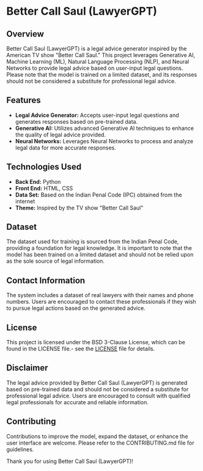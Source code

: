# Better Call Saul (LawyerGPT)

## Overview
Better Call Saul (LawyerGPT) is a legal advice generator inspired by the American TV show "Better Call Saul." This project leverages Generative AI, Machine Learning (ML), Natural Language Processing (NLP), and Neural Networks to provide legal advice based on user-input legal questions. Please note that the model is trained on a limited dataset, and its responses should not be considered a substitute for professional legal advice.

## Features
- **Legal Advice Generator:** Accepts user-input legal questions and generates responses based on pre-trained data.
- **Generative AI:** Utilizes advanced Generative AI techniques to enhance the quality of legal advice provided.
- **Neural Networks:** Leverages Neural Networks to process and analyze legal data for more accurate responses.

## Technologies Used
- **Back End:** Python
- **Front End:** HTML, CSS
- **Data Set:** Based on the Indian Penal Code (IPC) obtained from the internet
- **Theme:** Inspired by the TV show "Better Call Saul"

## Dataset
The dataset used for training is sourced from the Indian Penal Code, providing a foundation for legal knowledge. It is important to note that the model has been trained on a limited dataset and should not be relied upon as the sole source of legal information.

## Contact Information
The system includes a dataset of real lawyers with their names and phone numbers. Users are encouraged to contact these professionals if they wish to pursue legal actions based on the generated advice.

## License
This project is licensed under the BSD 3-Clause License, which can be found in the LICENSE file.- see the [LICENSE](LICENSE) file for details.

## Disclaimer
The legal advice provided by Better Call Saul (LawyerGPT) is generated based on pre-trained data and should not be considered a substitute for professional legal advice. Users are encouraged to consult with qualified legal professionals for accurate and reliable information.

## Contributing
Contributions to improve the model, expand the dataset, or enhance the user interface are welcome. Please refer to the CONTRIBUTING.md file for guidelines.

Thank you for using Better Call Saul (LawyerGPT)!
